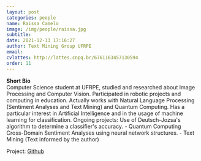 ```yaml
---
layout: post
categories: people
name: Raissa Camelo
image: /img/people/raissa.jpg
subtitle: 
date: 2021-12-13 17:16:27
author: Text Mining Group UFRPE
email: 
cvlattes: http://lattes.cnpq.br/6761163457130594
order: 11
---
```


<b>Short Bio</b><br/>
Computer Science student at UFRPE, studied and researched about Image Processing and Computer Vision. Participated in robotic projects and computing in education. Actually works with Natural Language Processing (Sentiment Analyses and Text Mining) and Quantum Computing. Has a particular interest in Artificial Intelligence and in the usage of machine learning for classification.
Ongoing projects: Use of Deutsch-Jozsa's algorithm to determine a classifier's accuracy. - Quantum Computing Cross-Domain Sentiment Analyses using neural network structures. - Text Mining (Text informed by the author)

Project: [Github](https://github.com/srtaCamelo)